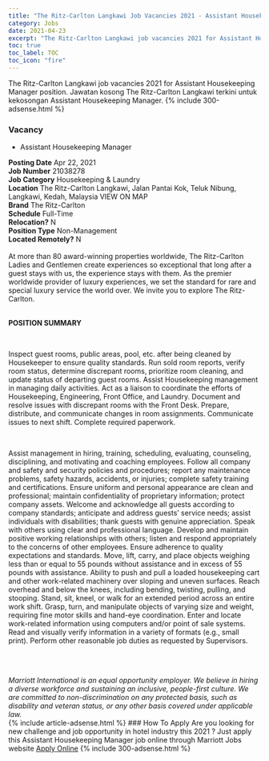 ```yaml
---
title: "The Ritz-Carlton Langkawi Job Vacancies 2021 - Assistant Housekeeping Manager" 
category: Jobs 
date: 2021-04-23 
excerpt: "The Ritz-Carlton Langkawi job vacancies 2021 for Assistant Housekeeping Manager position. Jawatan kosong The Ritz-Carlton Langkawi terkini untuk kekosongan Assistant Housekeeping Manager." 
toc: true 
toc_label: TOC 
toc_icon: "fire" 
--- 
```


The Ritz-Carlton Langkawi job vacancies 2021 for Assistant Housekeeping Manager position. Jawatan kosong The Ritz-Carlton Langkawi terkini untuk kekosongan Assistant Housekeeping Manager. 
{% include 300-adsense.html %} 
### Vacancy 
- Assistant Housekeeping Manager 
<div><div><b>Posting Date</b> Apr 22, 2021<br><b>Job Number</b> 21038278<br><b>Job Category</b> Housekeeping &amp; Laundry<br><b>Location</b> The Ritz-Carlton Langkawi, Jalan Pantai Kok, Teluk Nibung, Langkawi, Kedah, Malaysia VIEW ON MAP<br><b>Brand</b> The Ritz-Carlton<br><b>Schedule</b> Full-Time<br><b>Relocation?</b> N<br><b>Position Type</b> Non-Management<br><b>Located Remotely?</b> N<br><br><div>    At more than 80 award-winning properties worldwide, The Ritz-Carlton Ladies and Gentlemen create experiences so exceptional that long after a guest stays with us, the experience stays with them. As the premier worldwide provider of luxury experiences, we set the standard for rare and special luxury service the world over. We invite you to explore The Ritz-Carlton.    </div><br></div><div> <p><strong>POSITION SUMMARY</strong></p> <p>&#160;</p> <p>Inspect guest rooms, public areas, pool, etc. after being cleaned by Housekeeper to ensure quality standards. Run sold room reports, verify room status, determine discrepant rooms, prioritize room cleaning, and update status of departing guest rooms. Assist Housekeeping management in managing daily activities. Act as a liaison to coordinate the efforts of Housekeeping, Engineering, Front Office, and Laundry. Document and resolve issues with discrepant rooms with the Front Desk. Prepare, distribute, and communicate changes in room assignments. Communicate issues to next shift. Complete required paperwork.</p> <p>&#160;</p> <p>Assist management in hiring, training, scheduling, evaluating, counseling, disciplining, and motivating and coaching employees. Follow all company and safety and security policies and procedures; report any maintenance problems, safety hazards, accidents, or injuries; complete safety training and certifications. Ensure uniform and personal appearance are clean and professional; maintain confidentiality of proprietary information; protect company assets. Welcome and acknowledge all guests according to company standards; anticipate and address guests&#8217; service needs; assist individuals with disabilities; thank guests with genuine appreciation. Speak with others using clear and professional language. Develop and maintain positive working relationships with others; listen and respond appropriately to the concerns of other employees. Ensure adherence to quality expectations and standards. Move, lift, carry, and place objects weighing less than or equal to 55 pounds without assistance and in excess of 55 pounds with assistance. Ability to push and pull a loaded housekeeping cart and other work-related machinery over sloping and uneven surfaces. Reach overhead and below the knees, including bending, twisting, pulling, and stooping. Stand, sit, kneel, or walk for an extended period across an entire work shift. Grasp, turn, and manipulate objects of varying size and weight, requiring fine motor skills and hand-eye coordination. Enter and locate work-related information using computers and/or point of sale systems. Read and visually verify information in a variety of formats (e.g., small print). Perform other reasonable job duties as requested by Supervisors.</p> <p>&#160;</p> </div> <div> &#160;</div> <em>Marriott International is an equal opportunity employer.&#160;We believe in hiring a diverse workforce and sustaining an inclusive, people-first culture.&#160;We are committed to non-discrimination on&#160;any&#160;protected&#160;basis, such as disability and veteran status, or any other basis covered under applicable law.</em><br></div> 
{% include article-adsense.html %} 
### How To Apply 
Are you looking for new challenge and job opportunity in hotel industry this 2021 ?
Just apply this Assistant Housekeeping Manager job online through Marriott Jobs website 
<a href="https://jobs.marriott.com/marriott/jobs/21038278?lang=en-us" class="btn btn--info" target="_blank" rel="nofollow noopenner">Apply Online</a> 
{% include 300-adsense.html %} 